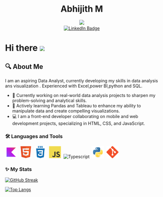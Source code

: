 <!--
**Abhijithm02/Abhijithm02** is a ✨ _special_ ✨ repository because its `README.md` (this file) appears on your GitHub profile.

Here are some ideas to get you started:

- 🔭 I’m currently working on ...
- 🌱 I’m currently learning ...
- 👯 I’m looking to collaborate on ...
- 🤔 I’m looking for help with ...
- 💬 Ask me about ...
- 📫 How to reach me: ...
- 😄 Pronouns: ...
- ⚡ Fun fact: ...
-->
<link rel="stylesheet" href="devicon.min.css">
<h1 id="name" align="center">
  <!--Shows the user name on top-->
  Abhijith M
</h1>

<div id="header" align="center">
  <!--Shows a gif below the name-->
  <img src="https://media.giphy.com/media/WFZvB7VIXBgiz3oDXE/giphy.gif" width="100"/>
</div>

<div id="badges" align="center">
  <!--Shows all contact links in horizontal order-->
  <a href="https://www.linkedin.com/in/abhijith-m-5bba77280">
    <img src="https://img.shields.io/badge/LinkedIn-blue?style=for-the-badge&logo=linkedin&logoColor=white" alt="LinkedIn Badge"/>
  </a>
</div>

<h1>
  <!--Greeting message with waving hand-->
  Hi there
  <img src="https://media.giphy.com/media/hvRJCLFzcasrR4ia7z/giphy.gif" width="30px"/>
</h1>

## 🔍 About Me
I am an aspiring Data Analyst, currently developing my skills in data analysis ans visualization . Experienced with Excel,power BI,python and SQL.

- 🔭 Currently working on real-world data analysis projects to sharpen my problem-solving and analytical skills.
- 🌱 Actively learning Pandas and Tableau to enhance my ability to manipulate data and create compelling visualizations.
- 💻 I am a front-end developer collaborating on mobile and web development projects, specializing in HTML, CSS, and JavaScript.

### 🛠️ Languages and Tools
<div>
  <!--Icons of languages that I have studied/used-->
 <img src="https://github.com/devicons/devicon/blob/master/icons/kotlin/kotlin-original.svg" title="Kotlin" alt="Kotlin" width="40" height="40"/>&nbsp;
 <img src="https://github.com/devicons/devicon/blob/master/icons/html5/html5-original.svg" title="HTML5" alt="HTML" width="40" height="40"/>&nbsp;
 <img src="https://github.com/devicons/devicon/blob/master/icons/css3/css3-plain-wordmark.svg"  title="CSS3" alt="CSS" width="40" height="40"/>&nbsp;
 <img src="https://github.com/devicons/devicon/blob/master/icons/javascript/javascript-original.svg" title="JavaScript" alt="JavaScript" width="40" height="40"/>&nbsp;
 <img src="https://github.com/devicons/devicon/blob/master/icons/Typescript/Typscript-original.svg" title="Typescript" alt="Typescript" width="40" height="40"/>&nbsp;
 <img src="https://github.com/devicons/devicon/blob/master/icons/python/python-original.svg" title="Python"  alt="Python" width="40" height="40"/>&nbsp;
 <img src="https://github.com/devicons/devicon/blob/master/icons/git/git-original.svg" title="SQL" **alt="SQL" width="40" height="40"/>&nbsp;
</div>

### ✨ My Stats
<!--Display my Github statistics-->
[![GitHub Streak](http://github-readme-streak-stats.herokuapp.com?user=Abhijithm02&theme=dark&background=000000)](https://git.io/streak-stats)

<!--Display my top languages used-->
[![Top Langs](https://github-readme-stats.vercel.app/api/top-langs/?username=Abhijithm02&layout=compact&theme=vision-friendly-dark)](https://github.com/anuraghazra/github-readme-stats)
